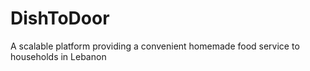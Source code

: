 # DishToDoor
A scalable platform providing a convenient homemade food service to households in Lebanon
